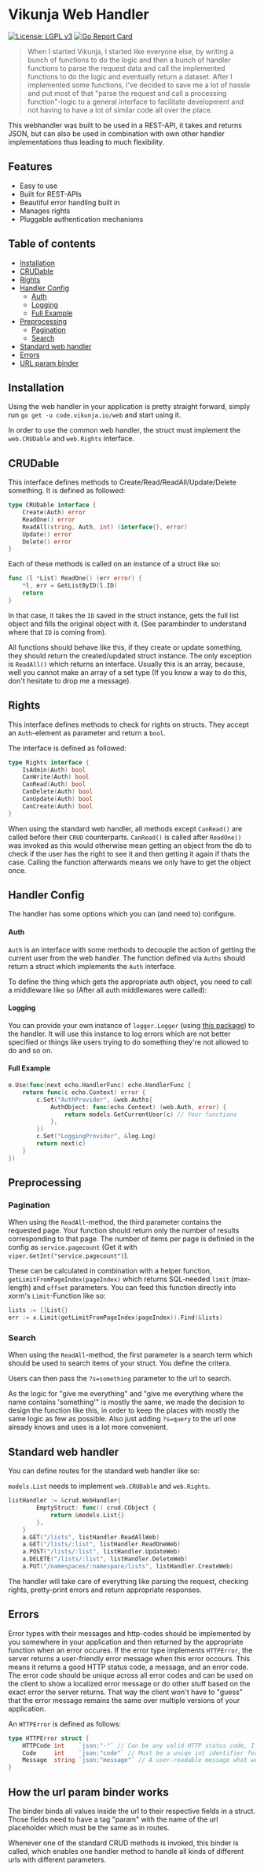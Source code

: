 # Vikunja Web Handler

[![License: LGPL v3](https://img.shields.io/badge/License-LGPL%20v3-blue.svg)](LICENSE)
[![Go Report Card](https://goreportcard.com/badge/code.vikunja.io/web)](https://goreportcard.com/report/code.vikunja.io/web)

> When I started Vikunja, I started like everyone else, by writing a bunch of functions to do the logic and then a bunch of
handler functions to parse the request data and call the implemented functions to do the logic and eventually return a dataset.
After I implemented some functions, I've decided to save me a lot of hassle and put most of that "parse the request and call a 
processing function"-logic to a general interface to facilitate development and not having to have a lot of similar code all over the place.

This webhandler was built to be used in a REST-API, it takes and returns JSON, but can also be used in combination with own other handler
implementations thus leading to much flexibility.

## Features

* Easy to use
* Built for REST-APIs
* Beautiful error handling built in
* Manages rights
* Pluggable authentication mechanisms

## Table of contents

* [Installation](#installation)
* [CRUDable](#crudable)
* [Rights](#rights)
* [Handler Config](#handler-config)
  * [Auth](#auth)
  * [Logging](#logging)
  * [Full Example](#full-example)
* [Preprocessing](#preprocessing)
  * [Pagination](#pagination)
  * [Search](#search)
* [Standard web handler](#standard-web-handler)
* [Errors](#errors)
* [URL param binder](#how-the-url-param-binder-works)

## Installation

Using the web handler in your application is pretty straight forward, simply run `go get -u code.vikunja.io/web` and start using it. 

In order to use the common web handler, the struct must implement the `web.CRUDable` and `web.Rights` interface.

## CRUDable

This interface defines methods to Create/Read/ReadAll/Update/Delete something. It is defined as followed:

```go
type CRUDable interface {
	Create(Auth) error
	ReadOne() error
	ReadAll(string, Auth, int) (interface{}, error)
	Update() error
	Delete() error
}
```

Each of these methods is called on an instance of a struct like so:

```go
func (l *List) ReadOne() (err error) {
	*l, err = GetListByID(l.ID)
	return
}
```

In that case, it takes the `ID` saved in the struct instance, gets the full list object and fills the original object with it.
(See parambinder to understand where that `ID` is coming from).

All functions should behave like this, if they create or update something, they should return the created/updated struct
instance. The only exception is `ReadAll()` which returns an interface. Usually this is an array, because, well you cannot
make an array of a set type (If you know a way to do this, don't hesitate to drop me a message).

## Rights

This interface defines methods to check for rights on structs. They accept an `Auth`-element as parameter and return a `bool`.

The interface is defined as followed:

```go
type Rights interface {
	IsAdmin(Auth) bool
	CanWrite(Auth) bool
	CanRead(Auth) bool
	CanDelete(Auth) bool
	CanUpdate(Auth) bool
	CanCreate(Auth) bool
}
```

When using the standard web handler, all methods except `CanRead()` are called before their `CRUD` counterparts. `CanRead()`
is called after `ReadOne()` was invoked as this would otherwise mean getting an object from the db to check if the user has the
right to see it and then getting it again if thats the case. Calling the function afterwards means we only have to get the
object once.

## Handler Config

The handler has some options which you can (and need to) configure.

#### Auth

`Auth` is an interface with some methods to decouple the action of getting the current user from the web handler.
The function defined via `Auths` should return a struct which implements the `Auth` interface.

To define the thing which gets the appropriate auth object, you need to call a middleware like so (After all auth middlewares were called):

#### Logging

You can provide your own instance of `logger.Logger` (using [this package](https://github.com/op/go-logging)) to the handler.
It will use this instance to log errors which are not better specified or things like users trying to do something they're
not allowed to do and so on.

#### Full Example

```go
e.Use(func(next echo.HandlerFunc) echo.HandlerFunc {
    return func(c echo.Context) error {
        c.Set("AuthProvider", &web.Auths{
            AuthObject: func(echo.Context) (web.Auth, error) {
                return models.GetCurrentUser(c) // Your functions
            },
        })
        c.Set("LoggingProvider", &log.Log)
        return next(c)
    }
})
```

## Preprocessing

### Pagination

When using the `ReadAll`-method, the third parameter contains the requested page. Your function should return only the number of results
corresponding to that page. The number of items per page is definied in the config as `service.pagecount` (Get it with `viper.GetInt("service.pagecount")`).

These can be calculated in combination with a helper function, `getLimitFromPageIndex(pageIndex)` which returns
SQL-needed `limit` (max-length) and `offset` parameters. You can feed this function directly into xorm's `Limit`-Function like so:

```go
lists := []List{}
err := x.Limit(getLimitFromPageIndex(pageIndex)).Find(&lists)
```

### Search

When using the `ReadAll`-method, the first parameter is a search term which should be used to search items of your struct. You define the critera.

Users can then pass the `?s=something` parameter to the url to search.

As the logic for "give me everything" and "give me everything where the name contains 'something'" is mostly the same, we made the decision to design 
the function like this, in order to keep the places with mostly the same logic as few as possible. Also just adding `?s=query` to the url one already 
knows and uses is a lot more convenient.

## Standard web handler

You can define routes for the standard web handler like so:

`models.List` needs to implement `web.CRUDable` and `web.Rights`.

```go
listHandler := &crud.WebHandler{
		EmptyStruct: func() crud.CObject {
			return &models.List{}
		},
	}
	a.GET("/lists", listHandler.ReadAllWeb)
	a.GET("/lists/:list", listHandler.ReadOneWeb)
	a.POST("/lists/:list", listHandler.UpdateWeb)
	a.DELETE("/lists/:list", listHandler.DeleteWeb)
	a.PUT("/namespaces/:namespace/lists", listHandler.CreateWeb)
```

The handler will take care of everything like parsing the request, checking rights, pretty-print errors and return appropriate responses.

## Errors

Error types with their messages and http-codes should be implemented by you somewhere in your application and then returned by 
the appropriate function when an error occures. If the error type implements `HTTPError`, the server returns a user-friendly 
error message when this error occours. This means it returns a good HTTP status code, a message, and an error code. The error 
code should be unique across all error codes and can be used on the client to show a localized error message or do other stuff 
based on the exact error the server returns. That way the client won't have to "guess" that the error message remains the same 
over multiple versions of your application.

An `HTTPError` is defined as follows:

```go
type HTTPError struct {
	HTTPCode int    `json:"-"` // Can be any valid HTTP status code, I'd reccomend to use the constants of the http package.
	Code     int    `json:"code"` // Must be a uniqe int identifier for this specific error. I'd reccomend defining a constant for this.
	Message  string `json:"message"` // A user-readable message what went wrong.
}
```

## How the url param binder works

The binder binds all values inside the url to their respective fields in a struct. Those fields need to have a tag
"param" with the name of the url placeholder which must be the same as in routes.

Whenever one of the standard CRUD methods is invoked, this binder is called, which enables one handler method
to handle all kinds of different urls with different parameters.
